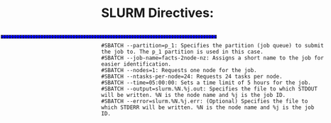 # SLURM Directives:

<hr style="position: absolute; left: 1.5; width: 50%; height: 2px; background-color: blue; border-style: dotted;"><br>

```
#SBATCH --partition=p_1: Specifies the partition (job queue) to submit the job to. The p_1 partition is used in this case.   
#SBATCH --job-name=facts-2node-nz: Assigns a short name to the job for easier identification.   
#SBATCH --nodes=1: Requests one node for the job.   
#SBATCH --ntasks-per-node=24: Requests 24 tasks per node.   
#SBATCH --time=05:00:00: Sets a time limit of 5 hours for the job.   
#SBATCH --output=slurm.%N.%j.out: Specifies the file to which STDOUT will be written. %N is the node name and %j is the job ID.   
#SBATCH --error=slurm.%N.%j.err: (Optional) Specifies the file to which STDERR will be written. %N is the node name and %j is the job ID.   
```